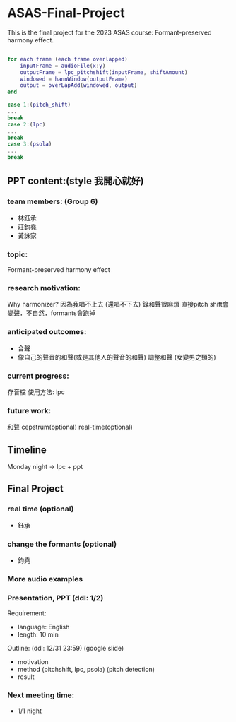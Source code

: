 # ASAS-Final-Project
This is the final project for the 2023 ASAS course: Formant-preserved harmony effect.

```matlab

for each frame (each frame overlapped)
    inputFrame = audioFile(x:y)
    outputFrame = lpc_pitchshift(inputFrame, shiftAmount)
    windowed = hannWindow(outputFrame)
    output = overLapAdd(windowed, output)
end

case 1:(pitch_shift)
...
break
case 2:(lpc)
...
break
case 3:(psola)
...
break

```
## PPT content:(style 我開心就好)
### team members: (Group 6)
- 林鈺承
- 莊鈞堯
- 黃詠家
### topic: 
Formant-preserved harmony effect
### research motivation: 
Why harmonizer?
因為我唱不上去 (還唱不下去) 錄和聲很麻煩
直接pitch shift會變聲，不自然，formants會跑掉
### anticipated outcomes: 
- 合聲
- 像自己的聲音的和聲(或是其他人的聲音的和聲)
調整和聲 (女變男之類的)
### current progress: 
存音檔
使用方法: lpc
### future work:
和聲 cepstrum(optional) real-time(optional)

## Timeline
Monday night -> lpc + ppt


## Final Project
### real time (optional)
- 鈺承

### change the formants (optional)
- 鈞堯

### More audio examples

### Presentation, PPT (ddl: 1/2)
Requirement:
- language: English
- length: 10 min

Outline: (ddl: 12/31 23:59) (google slide)
- motivation
- method (pitchshift, lpc, psola) (pitch detection)
- result 

### Next meeting time:
- 1/1 night